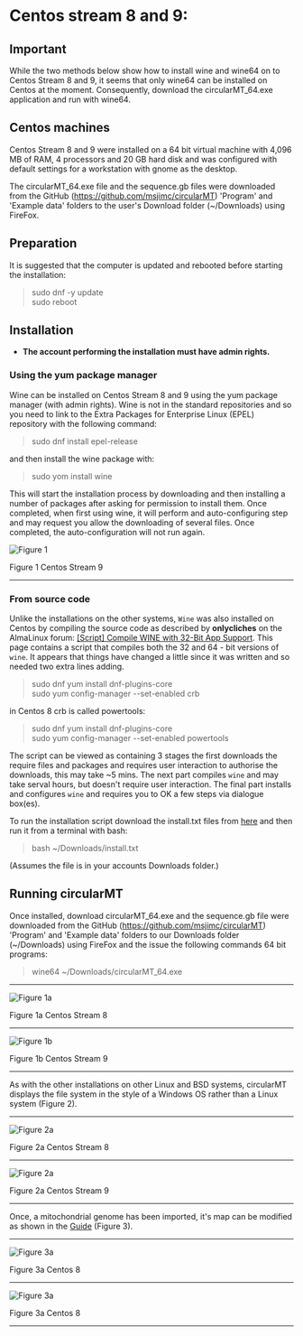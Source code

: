 # Centos stream 8 and 9:

## Important

While the two methods below show how to install wine and wine64 on to Centos Stream 8 and 9, it seems that only wine64 can be installed on Centos at the moment. Consequently, download the circularMT_64.exe application and run with wine64.

## Centos machines

Centos Stream  8 and 9 were installed on a 64 bit virtual machine with 4,096 MB of RAM, 4 processors and 20 GB hard disk and was configured with default settings for a workstation with gnome as the desktop.

The circularMT_64.exe file and the sequence.gb files were downloaded from the GitHub (https://github.com/msjimc/circularMT) 'Program' and 'Example data' folders to the user's Download folder (~/Downloads) using FireFox. 

## Preparation 

It is suggested that the computer is updated and rebooted before starting the installation:

> sudo dnf -y update  
> sudo reboot

## Installation

* **The account performing the installation must have admin rights.**

### Using the yum package manager

Wine can be installed on Centos Stream 8 and 9 using the yum package manager (with admin rights). Wine is not in the standard repositories and so you need to link to the Extra Packages for Enterprise Linux (EPEL) repository with the following command:

> sudo dnf install epel-release 

and then install the wine package with: 

> sudo yom install wine 

 This will start the installation process by downloading and then installing a number of packages after asking for permission to install them. Once completed, when first using wine, it will perform and auto-configuring step and may request you allow the downloading of several files. Once completed, the auto-configuration will not run again.

![Figure 1](images/centos9_config.jpg)

Figure 1  Centos Stream 9

<hr />

### From source code

Unlike the installations on the other systems, ```Wine``` was also installed on Centos by compiling the source code as described by __onlycliches__ on the AlmaLinux forum: [[Script] Compile WINE with 32-Bit App Support](https://forums.almalinux.org/t/script-compile-wine-with-32-bit-app-support/2556). This page contains a script that compiles both the 32 and 64 - bit versions of ```wine```. It appears that things have changed a little since it was written and so needed two extra lines adding.    

> sudo dnf yum install dnf-plugins-core   
sudo yum config-manager --set-enabled crb  

in Centos 8 crb is called powertools: 

> sudo dnf yum install dnf-plugins-core   
sudo yum config-manager --set-enabled powertools  

The script can be viewed as containing 3 stages the first downloads the require files and packages and requires user interaction to authorise the downloads, this may take ~5 mins. The next part compiles ```wine``` and may take serval hours, but doesn't require user interaction. The final part installs and configures ```wine``` and requires you to OK a few steps via dialogue box(es).  

To run the installation script download the install.txt files from [here](https://github.com/msjimc/circularMT/Program) and then run it from a terminal with bash:

> bash ~/Downloads/install.txt

(Assumes the file is in your accounts Downloads folder.)

## Running circularMT

Once installed, download circularMT_64.exe and the sequence.gb file were downloaded from the GitHub (https://github.com/msjimc/circularMT) 'Program' and 'Example data' folders to our Downloads folder (~/Downloads) using FireFox and the issue the following commands 64 bit programs:
 
> wine64 ~/Downloads/circularMT_64.exe  

<hr />

![Figure 1a](images/centos_figure1.jpg)

Figure 1a  Centos Stream 8

<hr />

![Figure 1b](images/centos9_figure1.jpg)

Figure 1b  Centos Stream 9

<hr />

As with the other installations on other Linux and BSD systems, circularMT displays the file system in the style of a Windows OS rather than a Linux system (Figure 2).

<hr /> 

![Figure 2a](images/centos_figure3.jpg)

Figure 2a Centos Stream 8

<hr />

![Figure 2a](images/centos9_figure3.jpg)

Figure 2a Centos Stream 9

<hr />

Once, a mitochondrial genome has been imported, it's map can be modified as shown in the [Guide](../Guide/README.md) (Figure 3).

<hr />

![Figure 3a](images/centos_figure4.jpg)

Figure 3a Centos 8

<hr />

![Figure 3a](images/centos9_figure3.jpg)

Figure 3a Centos 8

<hr />
